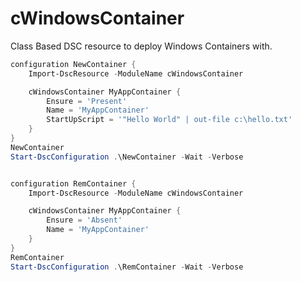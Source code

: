 cWindowsContainer
=================

Class Based DSC resource to deploy Windows Containers with.

```powershell
configuration NewContainer {
    Import-DscResource -ModuleName cWindowsContainer

    cWindowsContainer MyAppContainer {
        Ensure = 'Present'
        Name = 'MyAppContainer'
        StartUpScript = '"Hello World" | out-file c:\hello.txt'
    }
}
NewContainer
Start-DscConfiguration .\NewContainer -Wait -Verbose


configuration RemContainer {
    Import-DscResource -ModuleName cWindowsContainer

    cWindowsContainer MyAppContainer {
        Ensure = 'Absent'
        Name = 'MyAppContainer'
    }
}
RemContainer
Start-DscConfiguration .\RemContainer -Wait -Verbose
```